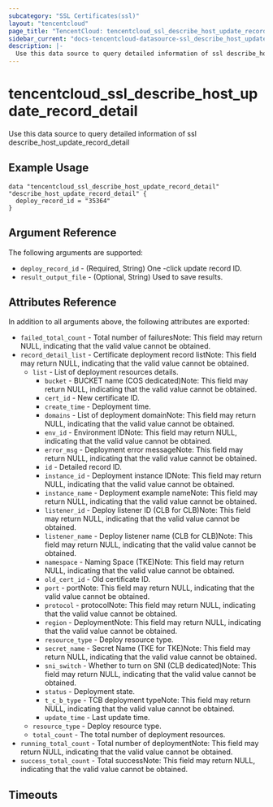 ```yaml
---
subcategory: "SSL Certificates(ssl)"
layout: "tencentcloud"
page_title: "TencentCloud: tencentcloud_ssl_describe_host_update_record_detail"
sidebar_current: "docs-tencentcloud-datasource-ssl_describe_host_update_record_detail"
description: |-
  Use this data source to query detailed information of ssl describe_host_update_record_detail
---
```


# tencentcloud_ssl_describe_host_update_record_detail

Use this data source to query detailed information of ssl describe_host_update_record_detail

## Example Usage

```hcl
data "tencentcloud_ssl_describe_host_update_record_detail" "describe_host_update_record_detail" {
  deploy_record_id = "35364"
}
```

## Argument Reference

The following arguments are supported:

* `deploy_record_id` - (Required, String) One -click update record ID.
* `result_output_file` - (Optional, String) Used to save results.

## Attributes Reference

In addition to all arguments above, the following attributes are exported:

* `failed_total_count` - Total number of failuresNote: This field may return NULL, indicating that the valid value cannot be obtained.
* `record_detail_list` - Certificate deployment record listNote: This field may return NULL, indicating that the valid value cannot be obtained.
  * `list` - List of deployment resources details.
    * `bucket` - BUCKET name (COS dedicated)Note: This field may return NULL, indicating that the valid value cannot be obtained.
    * `cert_id` - New certificate ID.
    * `create_time` - Deployment time.
    * `domains` - List of deployment domainNote: This field may return NULL, indicating that the valid value cannot be obtained.
    * `env_id` - Environment IDNote: This field may return NULL, indicating that the valid value cannot be obtained.
    * `error_msg` - Deployment error messageNote: This field may return NULL, indicating that the valid value cannot be obtained.
    * `id` - Detailed record ID.
    * `instance_id` - Deployment instance IDNote: This field may return NULL, indicating that the valid value cannot be obtained.
    * `instance_name` - Deployment example nameNote: This field may return NULL, indicating that the valid value cannot be obtained.
    * `listener_id` - Deploy listener ID (CLB for CLB)Note: This field may return NULL, indicating that the valid value cannot be obtained.
    * `listener_name` - Deploy listener name (CLB for CLB)Note: This field may return NULL, indicating that the valid value cannot be obtained.
    * `namespace` - Naming Space (TKE)Note: This field may return NULL, indicating that the valid value cannot be obtained.
    * `old_cert_id` - Old certificate ID.
    * `port` - portNote: This field may return NULL, indicating that the valid value cannot be obtained.
    * `protocol` - protocolNote: This field may return NULL, indicating that the valid value cannot be obtained.
    * `region` - DeploymentNote: This field may return NULL, indicating that the valid value cannot be obtained.
    * `resource_type` - Deploy resource type.
    * `secret_name` - Secret Name (TKE for TKE)Note: This field may return NULL, indicating that the valid value cannot be obtained.
    * `sni_switch` - Whether to turn on SNI (CLB dedicated)Note: This field may return NULL, indicating that the valid value cannot be obtained.
    * `status` - Deployment state.
    * `t_c_b_type` - TCB deployment typeNote: This field may return NULL, indicating that the valid value cannot be obtained.
    * `update_time` - Last update time.
  * `resource_type` - Deploy resource type.
  * `total_count` - The total number of deployment resources.
* `running_total_count` - Total number of deploymentNote: This field may return NULL, indicating that the valid value cannot be obtained.
* `success_total_count` - Total successNote: This field may return NULL, indicating that the valid value cannot be obtained.


## Timeouts

<no value>


